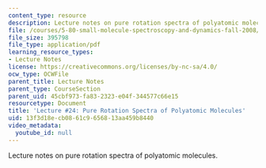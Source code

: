 ```yaml
---
content_type: resource
description: Lecture notes on pure rotation spectra of polyatomic molecules.
file: /courses/5-80-small-molecule-spectroscopy-and-dynamics-fall-2008/13f3d18ecb0861c9656813aa459b8440_24_580ln_fa08.pdf
file_size: 395798
file_type: application/pdf
learning_resource_types:
- Lecture Notes
license: https://creativecommons.org/licenses/by-nc-sa/4.0/
ocw_type: OCWFile
parent_title: Lecture Notes
parent_type: CourseSection
parent_uid: 45cbf973-fa83-2323-e04f-344577c66e15
resourcetype: Document
title: 'Lecture #24: Pure Rotation Spectra of Polyatomic Molecules'
uid: 13f3d18e-cb08-61c9-6568-13aa459b8440
video_metadata:
  youtube_id: null
---
```

Lecture notes on pure rotation spectra of polyatomic molecules.